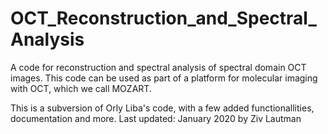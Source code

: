 # OCT_Reconstruction_and_Spectral_Analysis
A code for reconstruction and spectral analysis of spectral domain OCT images. This code can be used as part of a platform for molecular imaging with OCT, which we call MOZART.

This is a subversion of Orly Liba's code, with a few added functionallities, documentation and more.
Last updated: January 2020 by Ziv Lautman
